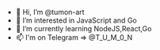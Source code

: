 - 👋 Hi, I’m @tumon-art
- 👀 I’m interested in JavaScript and Go
- 🌱 I’m currently learning NodeJS,React,Go
- 📫 I'm on Telegram => @T_U_M_0_N
